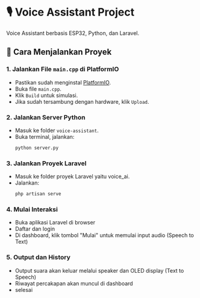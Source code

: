 # 🎙️ Voice Assistant Project

Voice Assistant berbasis ESP32, Python, dan Laravel.

## 🚀 Cara Menjalankan Proyek

### 1. Jalankan File `main.cpp` di PlatformIO
- Pastikan sudah menginstal [PlatformIO](https://platformio.org/).
- Buka file `main.cpp`.
- Klik `Build` untuk simulasi.
- Jika sudah tersambung dengan hardware, klik `Upload`.

### 2. Jalankan Server Python
- Masuk ke folder `voice-assistant`.
- Buka terminal, jalankan:
  ```bash
  python server.py
### 3. Jalankan Proyek Laravel
- Masuk ke folder proyek Laravel yaitu voice_ai.
- Jalankan:
  ```bash
  php artisan serve
### 4. Mulai Interaksi
 - Buka aplikasi Laravel di browser
 - Daftar dan login
 - Di dashboard, klik tombol "Mulai" untuk memulai input audio (Speech to Text)
### 5. Output dan History
- Output suara akan keluar melalui speaker dan OLED display (Text to Speech)
- Riwayat percakapan akan muncul di dashboard
- selesai
